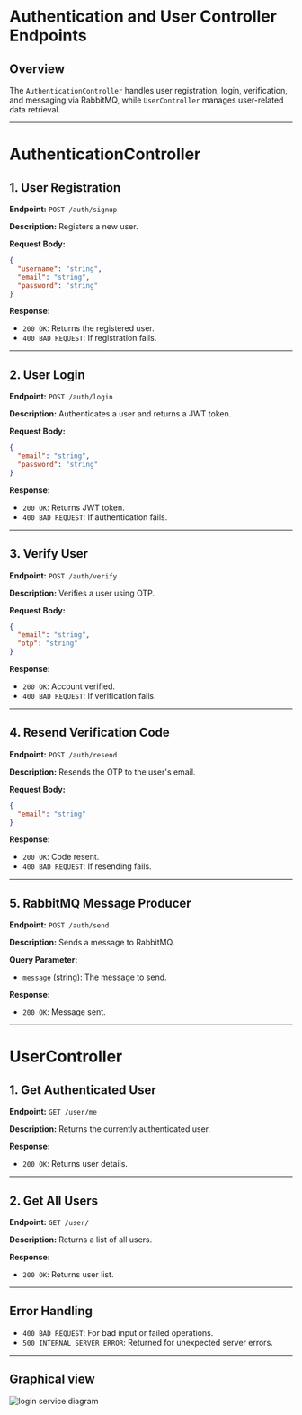 # Authentication and User Controller Endpoints

## Overview
The `AuthenticationController` handles user registration, login, verification, and messaging via RabbitMQ, while `UserController` manages user-related data retrieval.

---

# AuthenticationController

## 1. User Registration

**Endpoint:** `POST /auth/signup`

**Description:**
Registers a new user.

**Request Body:**
```json
{
  "username": "string",
  "email": "string",
  "password": "string"
}
```

**Response:**
- `200 OK`: Returns the registered user.
- `400 BAD REQUEST`: If registration fails.

---

## 2. User Login

**Endpoint:** `POST /auth/login`

**Description:**
Authenticates a user and returns a JWT token.

**Request Body:**
```json
{
  "email": "string",
  "password": "string"
}
```

**Response:**
- `200 OK`: Returns JWT token.
- `400 BAD REQUEST`: If authentication fails.

---

## 3. Verify User

**Endpoint:** `POST /auth/verify`

**Description:**
Verifies a user using OTP.

**Request Body:**
```json
{
  "email": "string",
  "otp": "string"
}
```

**Response:**
- `200 OK`: Account verified.
- `400 BAD REQUEST`: If verification fails.

---

## 4. Resend Verification Code

**Endpoint:** `POST /auth/resend`

**Description:**
Resends the OTP to the user's email.

**Request Body:**
```json
{
  "email": "string"
}
```

**Response:**
- `200 OK`: Code resent.
- `400 BAD REQUEST`: If resending fails.

---

## 5. RabbitMQ Message Producer

**Endpoint:** `POST /auth/send`

**Description:**
Sends a message to RabbitMQ.

**Query Parameter:**
- `message` (string): The message to send.

**Response:**
- `200 OK`: Message sent.

---

# UserController

## 1. Get Authenticated User

**Endpoint:** `GET /user/me`

**Description:**
Returns the currently authenticated user.

**Response:**
- `200 OK`: Returns user details.

---

## 2. Get All Users

**Endpoint:** `GET /user/`

**Description:**
Returns a list of all users.

**Response:**
- `200 OK`: Returns user list.

---

## Error Handling
- `400 BAD REQUEST`: For bad input or failed operations.
- `500 INTERNAL SERVER ERROR`: Returned for unexpected server errors.

---

## Graphical view

![login service diagram](https://github.com/user-attachments/assets/5324e3df-9042-4b8c-824a-c9a45ec644d0)




